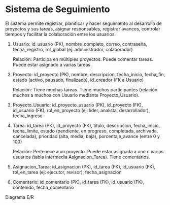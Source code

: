 # Sistema de Seguimiento
El sistema permite registrar, planificar y hacer seguimiento al desarrollo de proyectos y sus tareas, asignar responsables, registrar avances, controlar tiempos y facilitar la colaboración entre los usuarios.

1. Usuario: id_usuario (PK), nombre_completo, correo, contraseña, fecha_registro, rol_global (ej: administrador, colaborador)

   Relación: Participa en múltiples proyectos. Puede comentar tareas. Puede estar asignado a varias tareas.

2. Proyecto: id_proyecto (PK), nombre, descripcion, fecha_inicio, fecha_fin, estado (activo, pausado, finalizado), id_creador (FK a Usuario)

   Relación: Tiene muchas tareas. Tiene muchos participantes (relación muchos a muchos con Usuario mediante Proyecto_Usuario).

3. Proyecto_Usuario: id_proyecto_usuario (PK), id_proyecto (FK), id_usuario (FK), rol_en_proyecto (ej: líder, analista, desarrollador), fecha_ingreso

4. Tarea: id_tarea (PK), id_proyecto (FK), titulo, descripcion, fecha_inicio, fecha_limite, estado (pendiente, en progreso, completada, archivada, cancelada), prioridad (alta, media, baja), porcentaje_avance (entre 0 y 100)

   Relación: Pertenece a un proyecto. Puede estar asignada a uno o varios usuarios (tabla intermedia Asignacion_Tarea). Tiene comentarios.

5. Asignacion_Tarea: id_asignacion (PK), id_tarea (FK), id_usuario (FK), rol_en_tarea (ej: ejecutor, revisor), fecha_asignacion

6. Comentario: id_comentario (PK), id_tarea (FK), id_usuario (FK), contenido, fecha_comentario

Diagrama E/R



